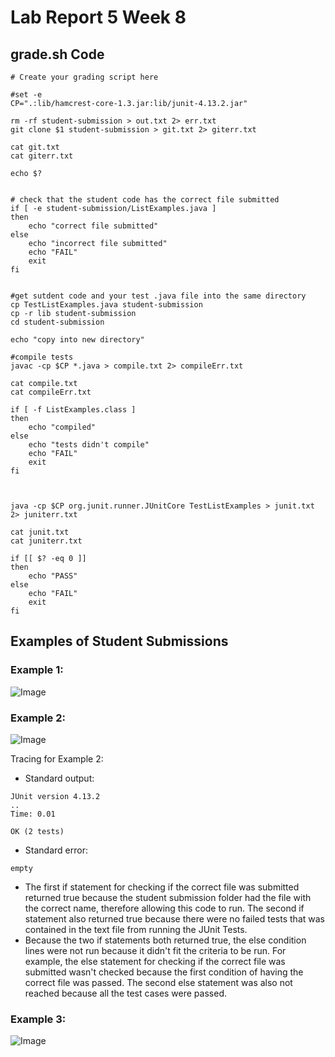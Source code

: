 # Lab Report 5 Week 8 #

## grade.sh Code

```
# Create your grading script here

#set -e
CP=".:lib/hamcrest-core-1.3.jar:lib/junit-4.13.2.jar"

rm -rf student-submission > out.txt 2> err.txt
git clone $1 student-submission > git.txt 2> giterr.txt

cat git.txt
cat giterr.txt

echo $?


# check that the student code has the correct file submitted
if [ -e student-submission/ListExamples.java ]
then
    echo "correct file submitted"
else
    echo "incorrect file submitted"
    echo "FAIL"
    exit
fi


#get sutdent code and your test .java file into the same directory
cp TestListExamples.java student-submission
cp -r lib student-submission
cd student-submission

echo "copy into new directory"

#compile tests
javac -cp $CP *.java > compile.txt 2> compileErr.txt

cat compile.txt
cat compileErr.txt

if [ -f ListExamples.class ]
then 
    echo "compiled"
else 
    echo "tests didn't compile"
    echo "FAIL"
    exit
fi



java -cp $CP org.junit.runner.JUnitCore TestListExamples > junit.txt 2> juniterr.txt

cat junit.txt
cat juniterr.txt

if [[ $? -eq 0 ]]
then
    echo "PASS"
else
    echo "FAIL"
    exit
fi

```

## Examples of Student Submissions

### Example 1:
![Image](https://elbbeele.github.io/cse15l-lab-reports/first.png)

### Example 2:
![Image](https://elbbeele.github.io/cse15l-lab-reports/second.png)

Tracing for Example 2:
- Standard output:
```
JUnit version 4.13.2
..
Time: 0.01

OK (2 tests)
```

- Standard error:
``` 
empty
```

- The first if statement for checking if the correct file was submitted returned true because the student submission folder had the file with the correct name, therefore allowing this code to run. The second if statement also returned true because there were no failed tests that was contained in the text file from running the JUnit Tests. 
- Because the two if statements both returned true, the else condition lines were not run because it didn't fit the criteria to be run. For example, the else statement for checking if the correct file was submitted wasn't checked because the first condition of having the correct file was passed. The second else statement was also not reached because all the test cases were passed. 

### Example 3:
![Image](https://elbbeele.github.io/cse15l-lab-reports/third.png)
